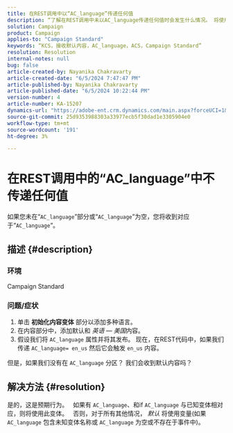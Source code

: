 ```yaml
---
title: 在REST调用中以“AC_language”传递任何值
description: “了解在REST调用中未以AC_language传递任何值时会发生什么情况。 将使用默认变体。”
solution: Campaign
product: Campaign
applies-to: "Campaign Standard"
keywords: “KCS，接收默认内容，AC_language，ACS，Campaign Standard”
resolution: Resolution
internal-notes: null
bug: false
article-created-by: Nayanika Chakravarty
article-created-date: "6/5/2024 7:47:47 PM"
article-published-by: Nayanika Chakravarty
article-published-date: "6/5/2024 10:22:44 PM"
version-number: 4
article-number: KA-15207
dynamics-url: "https://adobe-ent.crm.dynamics.com/main.aspx?forceUCI=1&pagetype=entityrecord&etn=knowledgearticle&id=ab381079-7423-ef11-840b-6045bd006b25"
source-git-commit: 25d9353988303a33977ecb5f30dad1e3305904e0
workflow-type: tm+mt
source-wordcount: '191'
ht-degree: 3%

---
```


# 在REST调用中的“AC_language”中不传递任何值


如果您未在“`AC_language`”部分或“`AC_language`”为空，您将收到对应于“`AC_language`“。

## 描述 {#description}


### <b>环境</b>

Campaign Standard

### <b>问题/症状</b>

1. 单击 <b>初始化内容变体</b> 部分以添加多种语言。
2. 在内容部分中，添加默认和 *英语 — 美国*&#x200B;内容。
3. 假设我们将 `AC_language` 属性并将其发布。 现在，在REST代码中，如果我们传递 `AC_language= en_us` 然后它会触发 `en_us` 内容。


但是，如果我们没有在 `AC_language` 分区？ 我们会收到默认内容吗？


## 解决方法 {#resolution}


是的，这是预期行为。
 
如果有 `AC_language`、和if `AC_language` 与已知变体相对应，则将使用此变体。
 
否则，对于所有其他情况， *默认* 将使用变量(如果 `AC_language` 包含未知变体名称或 `AC_language` 为空或不存在于事件中)。
